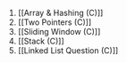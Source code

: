 1. [[Array & Hashing (C)]]
2. [[Two Pointers (C)]]
3. [[Sliding Window (C)]]
4. [[Stack (C)]]
5. [[Linked List Question (C)]]
